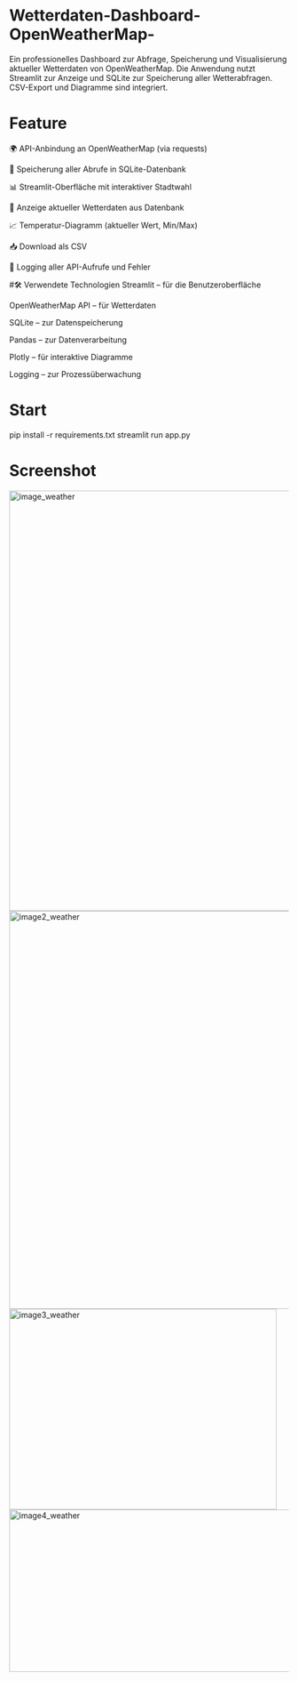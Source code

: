 # Wetterdaten-Dashboard-OpenWeatherMap-
Ein professionelles Dashboard zur Abfrage, Speicherung und Visualisierung aktueller Wetterdaten von OpenWeatherMap. Die Anwendung nutzt Streamlit zur Anzeige und SQLite zur Speicherung aller Wetterabfragen. CSV-Export und Diagramme sind integriert.

# Feature
🌍 API-Anbindung an OpenWeatherMap (via requests)

🧾 Speicherung aller Abrufe in SQLite-Datenbank

📊 Streamlit-Oberfläche mit interaktiver Stadtwahl

🔁 Anzeige aktueller Wetterdaten aus Datenbank

📈 Temperatur-Diagramm (aktueller Wert, Min/Max)

📥 Download als CSV

🧠 Logging aller API-Aufrufe und Fehler

#🛠️ Verwendete Technologien
Streamlit – für die Benutzeroberfläche

OpenWeatherMap API – für Wetterdaten

SQLite – zur Datenspeicherung

Pandas – zur Datenverarbeitung

Plotly – für interaktive Diagramme

Logging – zur Prozessüberwachung

# Start
pip install -r requirements.txt
streamlit run app.py

# Screenshot
<img width="972" height="756" alt="image_weather" src="https://github.com/user-attachments/assets/372e0561-f913-4cb0-abab-e29d63748454" />
<img width="1047" height="716" alt="image2_weather" src="https://github.com/user-attachments/assets/65eccf52-5f7b-4256-9505-2b267b7eb151" />
<img width="482" height="361" alt="image3_weather" src="https://github.com/user-attachments/assets/3042a5a8-9ca7-4f93-9304-d3ab717b092c" />
<img width="658" height="292" alt="image4_weather" src="https://github.com/user-attachments/assets/a3927bdc-049a-48d4-9523-32b01d406f18" />




